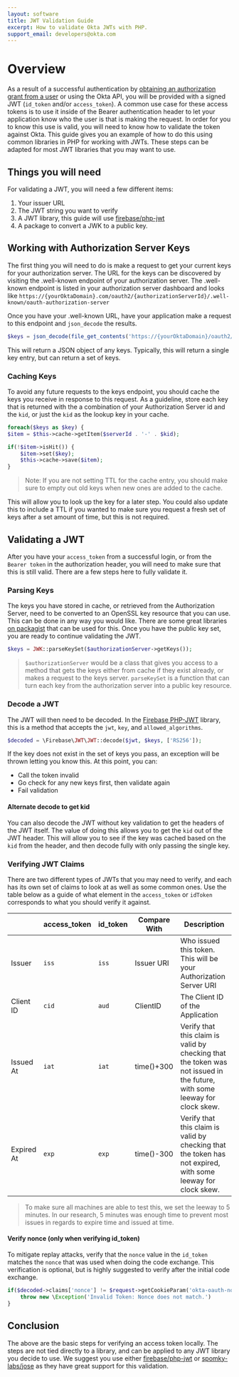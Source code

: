 ```yaml
---
layout: software
title: JWT Validation Guide
excerpt: How to validate Okta JWTs with PHP.
support_email: developers@okta.com
---
```


# Overview
As a result of a successful authentication by [obtaining an authorization grant from a user](/docs/api/resources/oauth2.html#obtain-an-authorization-grant-from-a-user) 
or using the Okta API, you will be provided with a signed JWT (`id_token` and/or `access_token`). A common use case for 
these access tokens is to use it inside of the Bearer authentication header to let your application know who the user
is that is making the request. In order for you to know this use is valid, you will need to know how to validate the
token against Okta. This guide gives you an example of how to do this using common libraries in PHP for working 
with JWTs. These steps can be adapted for most JWT libraries that you may want to use.
 
## Things you will need
For validating a JWT, you will need a few different items:

1. Your issuer URL
2. The JWT string you want to verify
3. A JWT library, this guide will use [firebase/php-jwt](https://packagist.org/packages/firebase/php-jwt)
4. A package to convert a JWK to a public key.

## Working with Authorization Server Keys
The first thing you will need to do is make a request to get your current keys for your authorization server. The URL for the keys can be discovered by visiting the .well-known endpoint of your authorization server. The .well-known 
endpoint is listed in your authorization server dashboard and looks like 
`https://{yourOktaDomain}.com/oauth2/{authorizationServerId}/.well-known/oauth-authorization-server`

Once you have your .well-known URL, have your application make a request to this endpoint and `json_decode` the results.

```php
$keys = json_decode(file_get_contents('https://{yourOktaDomain}/oauth2/{authorizationServerId}/v1/keys'));
```

This will return a JSON object of any keys. Typically, this will return a single key entry, but can return a set of keys. 

### Caching Keys
To avoid any future requests to the keys endpoint, you should cache the keys you receive in response to this 
request. As a guideline, store each key that is returned with the a combination of your Authorization Server id and the `kid`, or just the `kid` as the lookup key in your cache.

```php
foreach($keys as $key) {
$item = $this->cache->getItem($serverId . '-' . $kid);

if(!$item->isHit()) {
    $item->set($key);
    $this->cache->save($item);
} 
```

> Note: If you are not setting TTL for the cache entry, you should make sure to empty out old keys when new ones are added to the cache.

This will allow you to look up the key for a later step. You could also update this to include a TTL if you wanted to make sure you request a fresh set of keys after a set amount of time, but this is not required.

## Validating a JWT
After you have your `access_token` from a successful login, or from the `Bearer token` in the authorization header, you will need to make sure that this is still valid. There are a few steps here to fully validate it.

### Parsing Keys
The keys you have stored in cache, or retrieved from the Authorization Server, need to be converted to an OpenSSL key resource that you can use. This can be done in any way you would like. There are some great libraries [on packagist](https://packagist.org/search/?q=jwk) that can be used for this. Once you have the public key set, you are ready to continue validating the JWT.

```php
$keys = JWK::parseKeySet($authorizationServer->getKeys());
```

> `$authorizationServer` would be a class that gives you access to a method that gets the keys either from cache if they exist already, or makes a request to the keys server. `parseKeySet` is a function that can turn each key from the authorization server into a public key resource.

### Decode a JWT
The JWT will then need to be decoded. In the [Firebase PHP-JWT](https://packagist.org/packages/firebase/php-jwt) library, this is a method that accepts the `jwt`, `key`, and `allowed_algorithms`.

```php
$decoded = \Firebase\JWT\JWT::decode($jwt, $keys, ['RS256']);
```

If the key does not exist in the set of keys you pass, an exception will be thrown letting you know this. At this point, you can:
 - Call the token invalid
 - Go check for any new keys first, then validate again
 - Fail validation

#### Alternate decode to get kid
You can also decode the JWT without key validation to get the headers of the JWT itself. The value of doing this allows you to get the `kid` out of the JWT header. This will allow you to see if the key was cached based on the `kid` from the header, and then decode fully with only passing the single key.


 
### Verifying JWT Claims
There are two different types of JWTs that you may need to verify, and each has its own set of claims to look at as well as some common ones. Use the table below as a guide of what element in the `access_token` or `idToken` corresponds to what you should verify it against.

|            | access_token | id_token | Compare With | Description                                                                                                               |
|------------|--------------|----------|--------------|---------------------------------------------------------------------------------------------------------------------------|
| Issuer     | `iss`        | `iss`    | Issuer URI   | Who issued this token. This will be your Authorization Server URI                                                         |
| Client ID  | `cid`        | `aud`    | ClientID     | The Client ID of the Application                                                                                          |
| Issued At  | `iat`        | `iat`    | time()+300   | Verify that this claim is valid by checking that the token was not issued in the future, with some leeway for clock skew. |
| Expired At | `exp`        | `exp`    | time()-300   | Verify that this claim is valid by checking that the token has not expired, with some leeway for clock skew.              |

> To make sure all machines are able to test this, we set the leeway to 5 minutes. In our research, 5 minutes was 
enough time to prevent most issues in regards to expire time and issued at time.


#### Verify nonce (only when verifying id_token)
To mitigate replay attacks, verify that the `nonce` value in the `id_token` matches the `nonce` that was used when doing the code exchange. This verification is optional, but is highly suggested to verify after the initial code exchange.

```php
if($decoded->claims['nonce'] != $request->getCookieParam('okta-oauth-nonce')) {
    throw new \Exception('Invalid Token: Nonce does not match.')
}
```
 
## Conclusion
The above are the basic steps for verifying an access token locally. The steps are not tied directly to a library, and can be applied to any JWT library you decide to use. We suggest you use either [firebase/php-jwt](https://packagist.org/packages/firebase/php-jwt) or [spomky-labs/jose](https://packagist.org/packages/spomky-labs/jose) as they have great support for this validation.